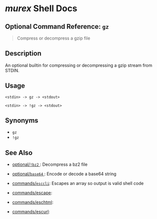# _murex_ Shell Docs

## Optional Command Reference: `gz` 

> Compress or decompress a gzip file

## Description

An optional builtin for compressing or decompressing a gzip stream from STDIN.

## Usage

    <stdin> -> gz -> <stdout>
    
    <stdin> -> !gz -> <stdout>

## Synonyms

* `gz`
* `!gz`


## See Also

* [optional/`!bz2` ](../optional/bz2.md):
  Decompress a bz2 file
* [optional/`base64` ](../optional/base64.md):
  Encode or decode a base64 string
* [commands/`esccli`](../commands/esccli.md):
  Escapes an array so output is valid shell code
* [commands/escape](../commands/escape.md):
  
* [commands/eschtml](../commands/eschtml.md):
  
* [commands/escurl](../commands/escurl.md):
  